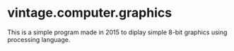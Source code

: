 # vintage.computer.graphics

This is a simple program made in 2015 to diplay simple 8-bit graphics using processing language.
